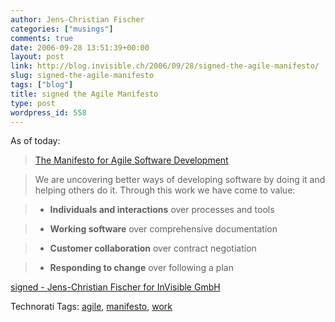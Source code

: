 ```yaml
---
author: Jens-Christian Fischer
categories: ["musings"]
comments: true
date: 2006-09-28 13:51:39+00:00
layout: post
link: http://blog.invisible.ch/2006/09/28/signed-the-agile-manifesto/
slug: signed-the-agile-manifesto
tags: ["blog"]
title: signed the Agile Manifesto
type: post
wordpress_id: 558
---
```


As of today:

> [The Manifesto for Agile Software Development][1]



> We are uncovering better ways of developing software by doing it and helping others do it. Through this work we have come to value:

> * **Individuals and interactions** over processes and tools 

> * **Working software** over comprehensive documentation 

> * **Customer collaboration** over contract negotiation 

> * **Responding to change** over following a plan

[signed - Jens-Christian Fischer for InVisible GmbH][2]

[1]: http://www.agilemanifesto.org
[2]: http://www.agilemanifesto.org/sign/display.cgi?ms=000000071


Technorati Tags: [agile](http://www.technorati.com/tag/agile), [manifesto](http://www.technorati.com/tag/manifesto), [work](http://www.technorati.com/tag/work)
